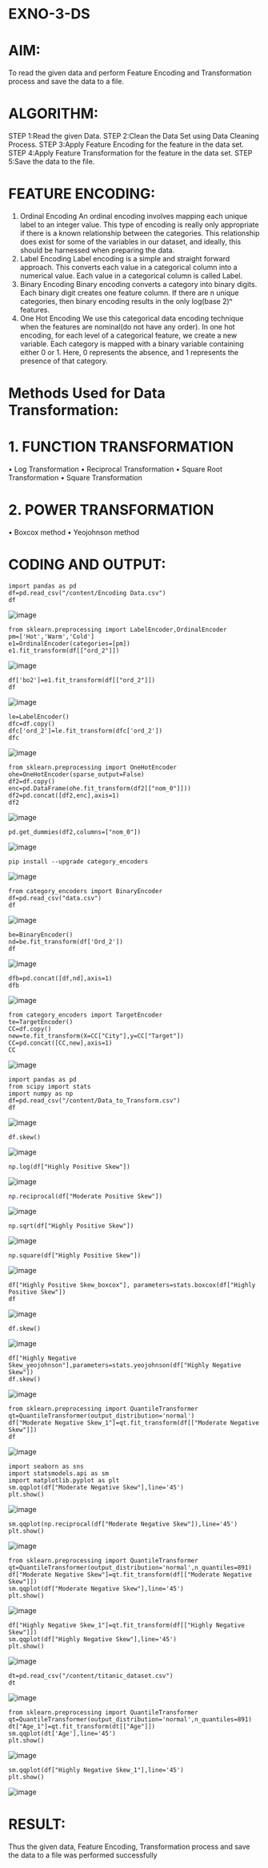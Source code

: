 # EXNO-3-DS

# AIM:
To read the given data and perform Feature Encoding and Transformation process and save the data to a file.

# ALGORITHM:
STEP 1:Read the given Data.
STEP 2:Clean the Data Set using Data Cleaning Process.
STEP 3:Apply Feature Encoding for the feature in the data set.
STEP 4:Apply Feature Transformation for the feature in the data set.
STEP 5:Save the data to the file.

# FEATURE ENCODING:
1. Ordinal Encoding
An ordinal encoding involves mapping each unique label to an integer value. This type of encoding is really only appropriate if there is a known relationship between the categories. This relationship does exist for some of the variables in our dataset, and ideally, this should be harnessed when preparing the data.
2. Label Encoding
Label encoding is a simple and straight forward approach. This converts each value in a categorical column into a numerical value. Each value in a categorical column is called Label.
3. Binary Encoding
Binary encoding converts a category into binary digits. Each binary digit creates one feature column. If there are n unique categories, then binary encoding results in the only log(base 2)ⁿ features.
4. One Hot Encoding
We use this categorical data encoding technique when the features are nominal(do not have any order). In one hot encoding, for each level of a categorical feature, we create a new variable. Each category is mapped with a binary variable containing either 0 or 1. Here, 0 represents the absence, and 1 represents the presence of that category.

# Methods Used for Data Transformation:
  # 1. FUNCTION TRANSFORMATION
• Log Transformation
• Reciprocal Transformation
• Square Root Transformation
• Square Transformation
  # 2. POWER TRANSFORMATION
• Boxcox method
• Yeojohnson method

# CODING AND OUTPUT:
```
import pandas as pd
df=pd.read_csv("/content/Encoding Data.csv")
df
```
![image](https://github.com/user-attachments/assets/c7583938-081e-4a7d-8ed9-348c1c934ee9)
```
from sklearn.preprocessing import LabelEncoder,OrdinalEncoder
pm=['Hot','Warm','Cold']
e1=OrdinalEncoder(categories=[pm])
e1.fit_transform(df[["ord_2"]])
```
![image](https://github.com/user-attachments/assets/0b665381-7119-4324-884f-1dfd4d450947)
```
df['bo2']=e1.fit_transform(df[["ord_2"]])
df
```
![image](https://github.com/user-attachments/assets/2e8cff70-5e61-4c10-bc1c-d5283f4d6a95)
```
le=LabelEncoder()
dfc=df.copy()
dfc['ord_2']=le.fit_transform(dfc['ord_2'])
dfc
```
![image](https://github.com/user-attachments/assets/f6bca64e-e3a7-46ca-9378-a8686b9ca054)
```
from sklearn.preprocessing import OneHotEncoder
ohe=OneHotEncoder(sparse_output=False)
df2=df.copy()
enc=pd.DataFrame(ohe.fit_transform(df2[["nom_0"]]))
df2=pd.concat([df2,enc],axis=1)
df2
```
![image](https://github.com/user-attachments/assets/f6683904-9a1d-49df-847d-14732b807aa7)
```
pd.get_dummies(df2,columns=["nom_0"])
```
![image](https://github.com/user-attachments/assets/87b0ab76-48f7-4e46-893d-e78ace97a78b)
```
pip install --upgrade category_encoders
```
![image](https://github.com/user-attachments/assets/0b7d6eff-c764-4b8c-926e-537ef925fed7)
```
from category_encoders import BinaryEncoder
df=pd.read_csv("data.csv")
df
```
![image](https://github.com/user-attachments/assets/29acf1c0-3f24-4b90-b03a-32520b9d375b)
```
be=BinaryEncoder()
nd=be.fit_transform(df['Ord_2'])
df
```
![image](https://github.com/user-attachments/assets/80caca5e-c1bd-4def-8851-5e59f22b2c40)
```
dfb=pd.concat([df,nd],axis=1)
dfb
```
![image](https://github.com/user-attachments/assets/bfd1678a-73ed-49f0-8fdf-f90286d26bd0)
```
from category_encoders import TargetEncoder
te=TargetEncoder()
CC=df.copy()
new=te.fit_transform(X=CC["City"],y=CC["Target"])
CC=pd.concat([CC,new],axis=1)
CC
```
![image](https://github.com/user-attachments/assets/74c24704-c14e-4232-a2b7-ced9878926e4)
```
import pandas as pd
from scipy import stats
import numpy as np
df=pd.read_csv("/content/Data_to_Transform.csv")
df
```
![image](https://github.com/user-attachments/assets/2e88e028-1f75-4b7d-8ef6-01dd9029cbd0)
```
df.skew()
```
![image](https://github.com/user-attachments/assets/2504e90f-7771-4faf-bbf7-cbff3ac5759d)
```
np.log(df["Highly Positive Skew"])
```
![image](https://github.com/user-attachments/assets/14fbfb17-ec17-498b-a690-0b37094b9096)
```
np.reciprocal(df["Moderate Positive Skew"])
```
![image](https://github.com/user-attachments/assets/53ad8dcc-5f64-436b-a768-494a0833c91d)
```
np.sqrt(df["Highly Positive Skew"])
```
![image](https://github.com/user-attachments/assets/7dab518d-43eb-40e6-9d10-53d5da273e73)
```
np.square(df["Highly Positive Skew"])
```
![image](https://github.com/user-attachments/assets/f944992a-8854-4f6f-9534-5439bee39ee2)
```
df["Highly Positive Skew_boxcox"], parameters=stats.boxcox(df["Highly Positive Skew"])
df
```
![image](https://github.com/user-attachments/assets/cf294805-c1ca-4d91-9ca2-39c67605ff49)
```
df.skew()
```
![image](https://github.com/user-attachments/assets/e9a4946e-5faa-4c20-8f7f-26d4355062e5)
```
df["Highly Negative Skew_yeojohnson"],parameters=stats.yeojohnson(df["Highly Negative Skew"])
df.skew()
```
![image](https://github.com/user-attachments/assets/0d08e2e7-7486-4f97-8cdb-1d18e3f8e9a5)
```
from sklearn.preprocessing import QuantileTransformer
qt=QuantileTransformer(output_distribution='normal')
df["Moderate Negative Skew_1"]=qt.fit_transform(df[["Moderate Negative Skew"]])
df
```
![image](https://github.com/user-attachments/assets/f4802ed9-2f3d-4f41-9357-999a691348a0)
```
import seaborn as sns
import statsmodels.api as sm
import matplotlib.pyplot as plt
sm.qqplot(df["Moderate Negative Skew"],line='45')
plt.show()
```
![image](https://github.com/user-attachments/assets/7305b2ee-2127-42b4-a2c6-271f1f393cba)
```
sm.qqplot(np.reciprocal(df["Moderate Negative Skew"]),line='45')
plt.show()
```
![image](https://github.com/user-attachments/assets/f7a03858-2b7d-4d2a-afe8-f47da39b0552)
```
from sklearn.preprocessing import QuantileTransformer
qt=QuantileTransformer(output_distribution='normal',n_quantiles=891)
df["Moderate Negative Skew"]=qt.fit_transform(df[["Moderate Negative Skew"]])
sm.qqplot(df["Moderate Negative Skew"],line='45')
plt.show()
```
![image](https://github.com/user-attachments/assets/97533e5e-35eb-46f8-98f6-27bbcd713036)
```
df["Highly Negative Skew_1"]=qt.fit_transform(df[["Highly Negative Skew"]])
sm.qqplot(df["Highly Negative Skew"],line='45')
plt.show()
```
![image](https://github.com/user-attachments/assets/b34d376f-4f36-4859-b050-8334d0ef405b)
```
dt=pd.read_csv("/content/titanic_dataset.csv")
dt
```
![image](https://github.com/user-attachments/assets/3c923606-d24d-4684-94a7-e2e88ad358c2)
```
from sklearn.preprocessing import QuantileTransformer
qt=QuantileTransformer(output_distribution='normal',n_quantiles=891)
dt["Age_1"]=qt.fit_transform(dt[["Age"]])
sm.qqplot(dt['Age'],line='45') 
plt.show()
```
![image](https://github.com/user-attachments/assets/37a299f4-443c-446d-9900-506b29f03597)
```
sm.qqplot(df["Highly Negative Skew_1"],line='45')
plt.show()
```
![image](https://github.com/user-attachments/assets/7dfad341-4ae1-42d6-b0ee-885623dd8fcc)

# RESULT:
Thus the given data, Feature Encoding, Transformation process and save the data to a file
was performed successfully

       
